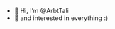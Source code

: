 - 👋 Hi, I’m @ArbtTali
- 👀 and interested in everything :)
<!---
ArbtTali/ArbtTali is a ✨ special ✨ repository because its `README.md` (this file) appears on your GitHub profile.
You can click the Preview link to take a look at your changes.
--->
